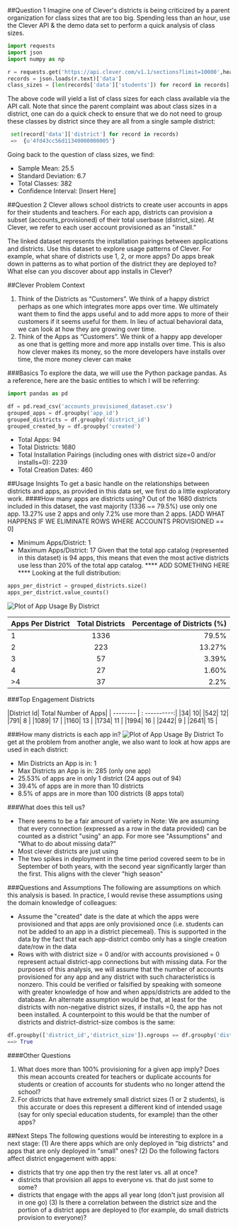 ##Question 1
Imagine one of Clever's districts is being criticized by a parent organization for class sizes that are too big. Spending less than an hour, use the Clever API & the demo data set to perform a quick analysis of class sizes.


```python
import requests
import json
import numpy as np

r = requests.get('https://api.clever.com/v1.1/sections?limit=10000',headers={'Authorization':'Bearer DEMO_TOKEN'})
records = json.loads(r.text)['data']
class_sizes = [len(records['data']['students']) for record in records]
```
The above code will yield a list of class sizes for each class available via the API call. Note that since the parent complaint was about class sizes in a district, one can do a quick check to ensure that we do not need to group these classes by district since they are all from a single sample district:
```python
 set(record['data']['district'] for record in records)
 =>  {u'4fd43cc56d11340000000005'}
```
Going back to the question of class sizes, we find:
* Sample Mean: 25.5
* Standard Deviation: 6.7
* Total Classes: 382
* Confidence Interval: [Insert Here]

##Question 2
Clever allows school districts to create user accounts in apps for their students and teachers. 
For each app, districts can provision a subset (accounts_provisioned) of their total userbase (district_size).
At Clever, we refer to each user account provisioned as an "install."

The linked dataset represents the installation pairings between applications and districts. 
Use this dataset to explore usage patterns of Clever. For example, what share of districts use 1, 2, or more apps? 
Do apps break down in patterns as to what portion of the district they are deployed to? 
What else can you discover about app installs in Clever?

##Clever Problem Context
1. Think of the Districts as “Customers”. We think of a happy district perhaps as one which integrates more apps over time. We ultimately want them to find the apps useful and to add more apps to more of their customers if it seems useful for them. In lieu of actual behavioral data, we can look at how they are growing over time.
2. Think of the Apps as “Customers”. We think of a happy app developer as one that is getting more and more app installs over time. This is also how clever makes its money, so the more developers have installs over time, the more money clever can make


###Basics
To explore the data, we will use the Python package pandas. As a reference, here are the basic entities to which I will be referring:
```python
import pandas as pd

df = pd.read_csv('accounts_provisioned_dataset.csv')
grouped_apps = df.groupby('app_id')
grouped_districts = df.groupby('district_id')
grouped_created_by = df.groupby('created')
```
* Total Apps: 94
* Total Districts: 1680
* Total Installation Pairings (including ones with district size=0 and/or installs=0): 2239
* Total Creation Dates: 460

##Usage Insights
To get a basic handle on the relationships between districts and apps, as provided in this data set, we first do a little exploratory work. ####How many apps are districts using?
Out of the 1680 districts included in this dataset, the vast majority (1336 ~= 79.5%) use only one app. 13.27% use 2 apps and only 7.2% use more than 2 apps.  [ADD WHAT HAPPENS IF WE ELIMINATE ROWS WHERE ACCOUNTS PROVISIONED == 0]
* Minimum Apps/District: 1
* Maximum Apps/District: 17
Given that the total app catalog (represented in this dataset) is 94 apps, this means that even the most active districts use less than 20% of the total app catalog. **** ADD SOMETHING HERE ****
Looking at the full distribution:
```python
apps_per_district = grouped_districts.size()
apps_per_district.value_counts()
```
![Plot of App Usage By District](https://raw.github.com/margo-K/clever-assn/master/app_usage_per_district.png) 

| Apps Per District  | Total Districts   | Percentage of Districts (%)  |
| ------------- |:-------------:| -----:|
| 1      | 1336 | 79.5% |
|2      | 223      |   13.27% |
| 3      |   57| 3.39%|
| 4      | 27| 1.60% |
| >4 | 37      |   2.2% |

###Top Engagement Districts

|District Id| Total Number of Apps|
| -------- | : ----------:|
|34| 10|
|542| 12|
|791| 8 |
|1089| 17 |
|1160| 13 |
|1734| 11 |
|1994| 16 |
|2442| 9 | 
|2641| 15 |

###How many districts is each app in?
![Plot of App Usage By District](https://raw.github.com/margo-K/clever-assn/master/district_per_app.png)
To get at the problem from another angle, we also want to look at how apps are used in each district:
* Min Districts an App is in: 1
* Max Districts an App is in: 285 (only one app)
* 25.53% of apps are in only 1 district (24 apps out of 94)
* 39.4% of apps are in more than 10 districts
* 8.5% of apps are in more than 100 districts (8 apps total)

###What does this tell us?
* There seems to be a fair amount of variety in 
Note: We are assuming that every connection (expressed as a row in the data provided) can be counted as a district "using" an app. For more see "Assumptions" and "What to do about missing data?"
* Most clever districts are just using 
* The two spikes in deployment in the time period covered seem to be in September of both years, with the second year significantly larger than the first. This aligns with the clever "high season"

###Questions and Assumptions
The following are assumptions on which this analysis is based. In practice, I would revise these assumptions using the domain knowledge of colleagues:
* Assume the "created" date is the date at which the apps were provisioned and that apps are only provisioned once (i.e. students can not be added to an app in a district piecemeal). This is supported in the data by the fact that each app-district combo only has a single creation date/row in the data
* Rows with with district size = 0 and/or with accounts provisioned = 0 represent actual district-app connections but with missing data. For the purposes of this analysis, we will assume that the number of accounts provisioned for any app and any district with such characteristics is nonzero. This could be verified or falsified by speaking with someone with greater knowledge of how and when apps/districts are added to the database. An alternate assumption would be that, at least for the districts with non-negative district sizes, if installs =0, the app has not been installed. A counterpoint to this would be that the number of districts and district-district-size combos is the same:
```python
df.groupby(['district_id','district_size']).ngroups == df.groupby('district_id').ngroups
==> True
```
####Other Questions
1. What does more than 100% provisioning for a given app imply? Does this mean accounts created for teachers or duplicate accounts for students or creation of accounts for students who no longer attend the school?
2. For districts that have extremely small district sizes (1 or 2 students), is this accurate or does this represent a different kind of intended usage (say for only special education students, for example) than the other apps?

##Next Steps
The following questions would be interesting to explore in a next stage:
(1) Are there apps which are only deployed in "big districts" and apps that are only deployed in "small" ones?
(2) Do the following factors affect district engagement with apps:
* districts that try one app then try the rest later vs. all at once?
* districts that provision all apps to everyone vs. that do just some to some?
* districts that engage with the apps all year long (don't just provision all in one go)
(3) Is there a correlation between the district size and the portion of a district apps are deployed to (for example, do small districts provision to everyone)?  
